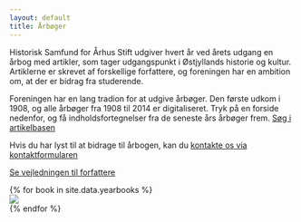 ```yaml
---
layout: default
title: Årbøger
---
```


<div class="yearbook-intro">
    <div>
        <p>Historisk Samfund for Århus Stift udgiver hvert år ved årets udgang en årbog med artikler, som tager udgangspunkt i Østjyllands historie og kultur. Artiklerne er skrevet af forskellige forfattere, og foreningen har en ambition om, at der er bidrag fra studerende.</p>
        <p>Foreningen har en lang tradion for at udgive årbøger. Den første udkom i 1908, og alle årbøger fra 1908 til 2014 er digitaliseret. Tryk på en forside nedenfor, og få indholdsfortegnelser fra de seneste års årbøger frem. <a href="{{ 'artikler' | relative_url }}">Søg i artikelbasen</a></p>
    </div>
    <div>
        <p>Hvis du har lyst til at bidrage til årbogen, kan du <a href="{{ 'kontakt' | relative_url }}">kontakte os via kontaktformularen</a></p>
        <p><a href="{{ 'assets/Forfattervejledning.pdf' | relative_url }}">Se vejledningen til forfattere</a></p>
    </div>
</div>

<div class="yearbook-list">
    {% for book in site.data.yearbooks %}
    <div>
        <a href="{{ book.url | relative_url }}">
            <img src="{{ book.image_front_url | relative_url }}" />
        </a>
    </div>
    {% endfor %}
</div>
